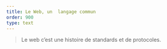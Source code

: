 ```yaml
---
title: Le Web, un  langage commun
order: 900
type: text
---
```


> Le web c’est une histoire de standards et de protocoles.



